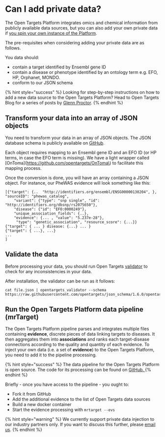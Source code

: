 # Can I add private data?

The Open Targets Platform integrates omics and chemical information from publicly available data sources, but you can also add your own private data if [you spin your own instance of the Platform](https://docs.targetvalidation.org/faq/spin-your-own-instance).

The  pre-requisites when considering adding your private data are as follows. 

You data should:

* contain a target identified by Ensembl gene ID
* contain a disease or phenotype identified by an ontology term e.g. EFO, HP, Orphanet, MONDO.
* conform to our JSON schema

{% hint style="success" %}
Looking for step-by-step instructions on how to add a new data source to the Open Targets Platform? Head to Open Targets Blog for a series of posts by [Glenn Proctor](http://blog.opentargets.org/author/glennproctor/).
{% endhint %}

## Transform your data into an array of JSON objects

You need to transform your data in an array of JSON objects. The JSON database schema is publicly available on [GitHub](https://github.com/opentargets/json_schema).

Each object requires mapping to an Ensembl gene ID and an EFO ID \(or HP terms, in case the EFO term is missing\). We have a light wrapper called [OnToma](https://github.com/opentargets/OnToma\) to facilitate this mapping process.

Once the conversion is done, you will have an array containing a JSON object. For instance, our PheWAS evidence will look something like this:

```text
[{"target": {..  "http://identifiers.org/ensembl/ENSG00000130204", }, "sourceID": "phewas_catalog", 
    "variant": {"type": "snp single", "id": "http://identifiers.org/dbsnp/rs2075650"}, 
    "disease": {"id": "EFO:0000249"}, 
    "unique_association_fields": {..}, 
    "evidence": {... , "value": "5.237e-28"}, 
     "type": "genetic_association", "resource_score": {...}}
{"target": { ... } disease: {...} ... }
{"target": { ...}, ...}
...
]
```

## Validate the data

Before processing your data, you should run Open Targets [validator](https://github.com/opentargets/validator) to check for any inconsistencies in your data.

After installation, the validator can be run as it follows:

```text
cat file.json | opentargets_validator --schema https://raw.githubusercontent.com/opentargets/json_schema/1.6.0/opentargets.json
```

## Run the Open Targets Platform data pipeline \(mrTarget\)

The Open Targets Platform pipeline parses and integrates multiple files containing **evidence**, discrete pieces of data linking targets to diseases. It then aggregates them into **associations** and ranks each target-disease connections according to the quality and quantity of each evidence. To inject your own data \(i.e. a set of **evidence**\) to the Open Targets Platform, you need to add it to the pipeline processing.

{% hint style="success" %}
The data pipeline for the Open Targets Platform is open source. The code for its processing can be found on [GitHub. ](https://github.com/opentargets/data_pipeline)
{% endhint %}

Briefly - once you have access to the pipeline - you ought to:

* Fork it from GitHub
* Add the additional evidence to the list of Open Targets data sources
* Build a new docker container
* Start the evidence processing with `mrtarget --evs`

{% hint style="warning" %}
We currently support private data injection to our industry partners only. If you want to discuss this further, please [email us](mailto:support@targetvalidation.org).
{% endhint %}

## 

